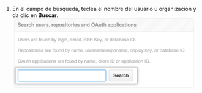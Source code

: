 1. En el campo de búsqueda, teclea el nombre del usuario u organización y da clic en **Buscar**. ![Campo de búsqueda en la configuración de administrador de sitio](/assets/images/enterprise/site-admin-settings/search-for-things.png)
